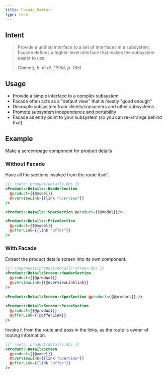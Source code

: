 ```yaml
---
title: Facade Pattern
type: tech
---
```


## Intent

> Provide a unified interface to a set of interfaces in a subsystem. Facade
> defines a higher-level interface that makes the subsystem easier to use.
>
> <cite>Gamma, E. et al. (1994, p. 185)</cite>

## Usage

- Provide a simple interface to a complex subsystem
- Facade often acts as a "default view" that is mostly "good enough"
- Decouple subsystem from clients/consumers and other subsystems
- Promote subsystem independence and portability
- Facade as entry point to your subsystem (so you can re-arrange behind that)

## Example

Make a screen/page component for product details

### Without Facade

Have all the sections invoked from the route itself.

```hbs
{{! route: product/details.hbs }}
<Product::Details::HeaderSection
  @product={{@model}}
  @overviewLink={{link "overview"}} 
/>

<Product::Details::SpecSection @product={{@model}}/>

<Product::Details::PriceSection
  @product={{@model}}
  @offerLink={{link "offer"}} 
/>
```

### With Facade

Extract the product details screen into its own component.

```hbs
{{! components/product/details-screen.hbs }}
<Product::DetailsScreen::HeaderSection 
  @product={{@product}}
  @overviewLink={{@overviewLinklink}} 
/>
 
<Product::DetailsScreen::SpecSection @product={{@product}} />
 
<Product::DetailsScreen::PriceSection 
  @product={{@product}}
  @offerLink={{@offerLink}} 
/>
```

Invoke it from the route and pass in the links, as the route is owner of routing information.

```hbs
{{! route: product/details.hbs }}
<Product::DetailsScreen
  @product={{@model}}
  @overviewLink={{link "overview"}}
  @offerLink={{link "offer"}}
/>
```
